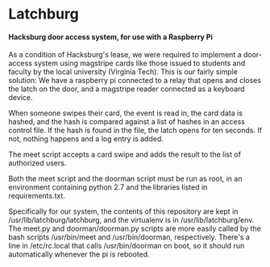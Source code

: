 # Latchburg #

#### Hacksburg door access system, for use with a Raspberry Pi ####

As a condition of Hacksburg's lease, we were required to implement a
door-access system using magstripe cards like those issued to students and
faculty by the local university (Virginia Tech). This is our fairly simple
solution: We have a raspberry pi connected to a relay that opens and closes the
latch on the door, and a magstripe reader connected as a keyboard device.

When someone swipes their card, the event is read in, the card data is hashed,
and the hash is compared against a list of hashes in an access control file.
If the hash is found in the file, the latch opens for ten seconds. If not,
nothing happens and a log entry is added.

The meet script accepts a card swipe and adds the result to the list of
authorized users.

Both the meet script and the doorman script must be run as root, in an
environment containing python 2.7 and the libraries listed in requirements.txt.

Specifically for our system, the contents of this repository are kept in
/usr/lib/latchburg/latchburg, and the virtualenv is in /usr/lib/latchburg/env.
The meet.py and doorman/doorman.py scripts are more easily called by the bash
scripts /usr/bin/meet and /usr/bin/doorman, respectively. There's a line in
/etc/rc.local that calls /usr/bin/doorman on boot, so it should run
automatically whenever the pi is rebooted.
